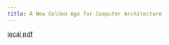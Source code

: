 ```yaml
---
title: A New Golden Age for Computer Architecture
---
```


[local pdf](../../../pdfs/A%20New%20Golden%20Age%20for%20Computer%20Architecture.pdf)